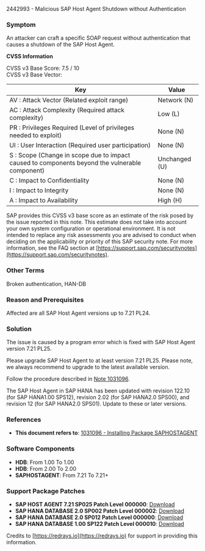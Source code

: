 2442993 - Malicious SAP Host Agent Shutdown without Authentication

### Symptom

An attacker can craft a specific SOAP request without authentication that causes a shutdown of the SAP Host Agent.

**CVSS Information**

CVSS v3 Base Score: 7.5 / 10  
CVSS v3 Base Vector:

| Key                                         | Value          |
|---------------------------------------------|----------------|
| AV : Attack Vector (Related exploit range)  | Network (N)    |
| AC : Attack Complexity (Required attack complexity) | Low (L)        |
| PR : Privileges Required (Level of privileges needed to exploit) | None (N)       |
| UI : User Interaction (Required user participation) | None (N)       |
| S : Scope (Change in scope due to impact caused to components beyond the vulnerable component) | Unchanged (U) |
| C : Impact to Confidentiality               | None (N)       |
| I : Impact to Integrity                     | None (N)       |
| A : Impact to Availability                  | High (H)       |

SAP provides this CVSS v3 base score as an estimate of the risk posed by the issue reported in this note. This estimate does not take into account your own system configuration or operational environment. It is not intended to replace any risk assessments you are advised to conduct when deciding on the applicability or priority of this SAP security note. For more information, see the FAQ section at [https://support.sap.com/securitynotes](https://support.sap.com/securitynotes).

### Other Terms

Broken authentication, HAN-DB

### Reason and Prerequisites

Affected are all SAP Host Agent versions up to 7.21 PL24.

### Solution

The issue is caused by a program error which is fixed with SAP Host Agent version 7.21 PL25.

Please upgrade SAP Host Agent to at least version 7.21 PL25. Please note, we always recommend to upgrade to the latest available version.

Follow the procedure described in [Note 1031096](https://me.sap.com/notes/1031096).

The SAP Host Agent in SAP HANA has been updated with revision 122.10 (for SAP HANA1.00 SPS12), revision 2.02 (for SAP HANA2.0 SPS00), and revision 12 (for SAP HANA2.0 SPS01). Update to these or later versions.

### References

- **This document refers to**: [1031096 - Installing Package SAPHOSTAGENT](https://me.sap.com/notes/1031096)
  
### Software Components

- **HDB**: From 1.00 To 1.00
- **HDB**: From 2.00 To 2.00
- **SAPHOSTAGENT**: From 7.21 To 7.21+

### Support Package Patches

- **SAP HOST AGENT 7.21 SP025 Patch Level 000000**: [Download](https://userapps.support.sap.com/sap/support/swdc/notes?cvnr=67838200100200018473&support_package=SP025&patch_level=000000)
- **SAP HANA DATABASE 2.0 SP002 Patch Level 000002**: [Download](https://userapps.support.sap.com/sap/support/swdc/notes?cvnr=73554900100200005327&support_package=SP002&patch_level=000002)
- **SAP HANA DATABASE 2.0 SP012 Patch Level 000000**: [Download](https://userapps.support.sap.com/sap/support/swdc/notes?cvnr=73554900100200005327&support_package=SP012&patch_level=000000)
- **SAP HANA DATABASE 1.00 SP122 Patch Level 000010**: [Download](https://userapps.support.sap.com/sap/support/swdc/notes?cvnr=01200615320200017790&support_package=SP122&patch_level=000010)

Credits to [https://redrays.io](https://redrays.io) for support in providing this information.